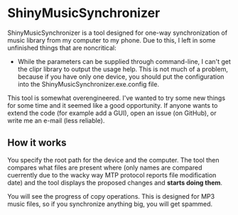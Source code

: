 # ShinyMusicSynchronizer

ShinyMusicSynchronizer is a tool designed for one-way synchronization of music library from my computer to my phone. Due to this, I left in some unfinished things that are noncritical:

* While the parameters can be supplied through command-line, I can't get the clipr library to output the usage help. This is not much of a problem, because if you have only one device, you should put the configuration into the ShinyMusicSynchronizer.exe.config file.

This tool is somewhat overengineered. I've wanted to try some new things for some time and it seemed like a good opportunity. If anyone wants to extend the code (for example add a GUI), open an issue (on GitHub), or write me an e-mail (less reliable).

## How it works

You specify the root path for the device and the computer. The tool then compares what files are present where (only names are compared cuerrently due to the wacky way MTP protocol reports file modification date) and the tool displays the proposed changes and **starts doing them**.

You will see the progress of copy operations. This is designed for MP3 music files, so if you synchronize anything big, you will get spammed.
